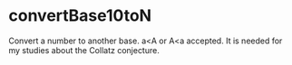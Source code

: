 # convertBase10toN
Convert a number to another base. a&lt;A or A&lt;a accepted.
It is needed for my studies about the Collatz conjecture.

